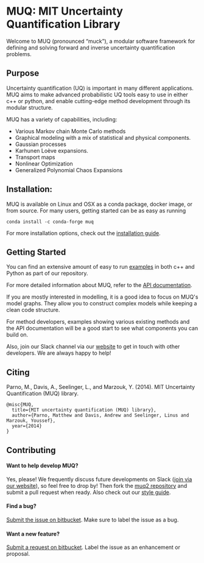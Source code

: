 # MUQ: MIT Uncertainty Quantification Library

Welcome to MUQ (pronounced “muck”), a modular software framework for defining and solving forward and inverse uncertainty quantification problems.

## Purpose
Uncertainty quantification (UQ) is important in many different applications.
MUQ aims to make advanced probabilistic UQ tools easy to use in either c++ or python,
and enable cutting-edge method development through its modular structure.

MUQ has a variety of capabilities, including:

*  Various Markov chain Monte Carlo methods
*  Graphical modeling with a mix of statistical and physical components.
*  Gaussian processes
*  Karhunen Loève expansions.
*  Transport maps
*  Nonlinear Optimization
*  Generalized Polynomial Chaos Expansions

## Installation:
MUQ is available on Linux and OSX as a conda package, docker image, or from source. For many users, getting started can be as easy as running

```
conda install -c conda-forge muq
```

For more installation options, check out the [installation guide](https://mituq.bitbucket.io/source/_site/latest/muqinstall.html).

## Getting Started

You can find an extensive amount of easy to run [examples](https://mituq.bitbucket.io/source/_site/examples.html)
in both c++ and Python as part of our repository.

For more detailed information about MUQ, refer to the [API documentation](https://mituq.bitbucket.io/source/_site/latest/index.html).

If you are mostly interested in modelling, it is a good idea to focus on MUQ's model graphs.
They allow you to construct complex models while keeping a clean code structure.

For method developers, examples showing various existing methods and the API documentation will be a good start to see what components you can build on.

Also, join our Slack channel via our [website](http://muq.mit.edu/) to get in touch with other developers. We are always happy to help!

## Citing
Parno, M., Davis, A., Seelinger, L., and Marzouk, Y. (2014). MIT Uncertainty Quantification (MUQ) library.

```
@misc{MUQ,
  title={MIT uncertainty quantification (MUQ) library},
  author={Parno, Matthew and Davis, Andrew and Seelinger, Linus and Marzouk, Youssef},
  year={2014}
}
```

## Contributing

#### Want to help develop MUQ?
Yes, please! We frequently discuss future developments on Slack ([join via our website](http://muq.mit.edu/)), so feel free to drop by!
Then fork the [muq2 repository](https://bitbucket.org/mituq/muq2/src/master/) and submit a pull request when ready.
Also check out our [style guide](https://mituq.bitbucket.io/source/_site/latest/muqstyle.html).

#### Find a bug?
[Submit the issue on bitbucket](https://bitbucket.org/mituq/muq2/issues/new).  Make sure to label the issue as a bug.

#### Want a new feature?
[Submit a request on bitbucket](https://bitbucket.org/mituq/muq2/issues/new).  Label the issue as an enhancement or proposal.
